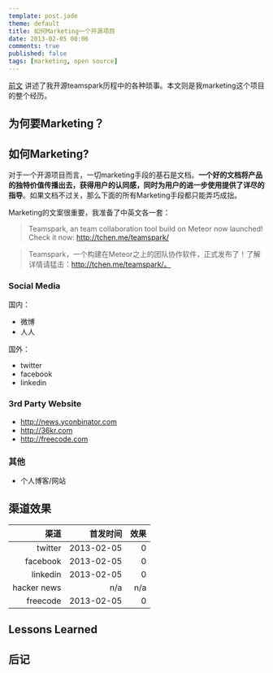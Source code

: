 ```yaml
---
template: post.jade
theme: default
title: 如何Marketing一个开源项目
date: 2013-02-05 00:06
comments: true
published: false
tags: [marketing, open source]
---
```


[前文](/posts/2013-02-04-teamspark-open-sourced.html) 讲述了我开源teamspark历程中的各种琐事。本文则是我marketing这个项目的整个经历。

## 为何要Marketing？



## 如何Marketing?

对于一个开源项目而言，一切marketing手段的基石是文档。__一个好的文档将产品的独特价值传播出去，获得用户的认同感，同时为用户的进一步使用提供了详尽的指导__。如果文档不过关，那么下面的所有Marketing手段都只能弄巧成拙。

Marketing的文案很重要，我准备了中英文各一套：

> Teamspark, an team collaboration tool build on Meteor now launched! Check it now: http://tchen.me/teamspark/

> Teamspark，一个构建在Meteor之上的团队协作软件，正式发布了！了解详情请猛击：http://tchen.me/teamspark/。


### Social Media

国内：

* 微博
* 人人

国外：
* twitter
* facebook
* linkedin


### 3rd Party Website

* http://news.yconbinator.com
* http://36kr.com
* http://freecode.com

### 其他

* 个人博客/网站

## 渠道效果

渠道             | 首发时间          | 效果                       |
---------------:|-----------------:|--------------------------:|
twitter         | 2013-02-05       | 0
facebook        | 2013-02-05       | 0
linkedin        | 2013-02-05       | 0
hacker news     | n/a              | n/a
freecode        | 2013-02-05       | 0

## Lessons Learned

## 后记


